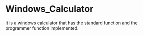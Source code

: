 # Windows_Calculator
It is a windows calculator that has the standard function and the programmer function implemented.
